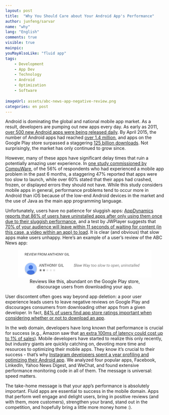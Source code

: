 ```yaml
---
layout: post
title:  "Why You Should Care about Your Android App's Performance"
author: junfeng/sarvar
name: "why"
lang: "English"
comments: true
visible: true
mainpic:
youMayAlsoLike: "fluid app"
tags:
    - Development
    - App Dev
    - Technology
    - Android
    - Optimization
    - Software

imageUrl: assets/abc-news-app-negative-review.png
categories: en post
---
```


Android is dominating the global and national mobile app market. As a
result, developers are pumping out new apps every day. As early as 2011,
[over 500 new Android apps were being released
daily](http://www.nytimes.com/2011/12/12/technology/one-million-apps-and-counting.html). By
April 2015, the number of Android apps had reached [over 1.4
million](http://www.appbrain.com/stats/number-of-android-apps), and apps
on the Google Play store surpassed a staggering [125 billion
downloads](https://blog.gallop.io/the-2015-edition-app-store-vs-google-play-store/). Not
surprisingly, the market has only continued to grow since.

However, many of these apps have significant delay times that ruin a
potentially amazing user experience. In [one study commissioned by
CompuWare](https://info.dynatrace.com/rs/compuware/images/Mobile_App_Survey_Report.pdf),
of the 56% of respondents who had experienced a mobile app problem in the
past 6 months, a staggering 47% reported that apps were too slow to
launch, while over 60% stated that their apps had crashed, frozen, or
displayed errors they should not have.  While this study considers mobile
apps in general, performance problems tend to occur more in Android than
iOS because of the low-end Android devices in the market and the use of
Java as the main app programming language.

Unfortunately, users have no patience for sluggish apps: [AppDynamics
reports that 86% of users have uninstalled apps after only using them once
due to their sluggish
performance](http://www.appdynamics.com/media/uploaded-files/1425406960/app-attention-span-research-report-1.pdf), and a test by JWPlayer suggests that [70% of your audience will leave within 11 seconds of waiting for content (in this case, a video within an app) to load](http://www.jwplayer.com/blog/improving-hls-android-sdk-1-2/). It is clear (and obvious) that slow apps make users unhappy. Here’s an example of a user’s review of the ABC News app:

<figure><a
href="https://play.google.com/store/apps/details?id=com.abc.abcnews&reviewId=Z3A6QU9xcFRPRWZjREFaM3hwdFpSWVZWeUh0TXdJZU9uZ21YWlVYRVpRWUl2aG95SEhFZGQtVWZaTG1jeUNFU19TcUplS1hKaHVXeThVN2p4ZWVoWVprWmxN"><img
src="/assets/abc-news-app-negative-review.png" alt="ABC
News app negative review"></a><figcaption style="text-align: center">
Reviews like this, abundant on the Google Play store, discourage users
from downloading your app. </figcaption></figure>

User discontent often goes way beyond app deletion: a poor user experience
leads users to leave negative reviews on Google Play and discourages
consumers from downloading other apps from a given developer.  In fact,
[84% of users find app store ratings important when considering whether or
not to download an
app](https://info.dynatrace.com/rs/compuware/images/Mobile_App_Survey_Report.pdf).

In the web domain, developers have long known that performance is crucial
for success (e.g., Amazon saw that [an extra 100ms of latency could cost
up to 1% of
sales](http://highscalability.com/latency-everywhere-and-it-costs-you-sales-how-crush-it)). Mobile
developers have started to realize this only recently, but industry giants
are quickly catching on, devoting more time and resources to optimizing
their mobile apps.  They know it’s crucial to their success - that’s why
[Instagram developers spent a year profiling and optimizing their Android
app](http://instagram-engineering.tumblr.com/post/97740520316/betterandroid).
We analyzed four popular apps, Facebook, LinkedIn, Yahoo News Digest, and
WeChat, and found extensive performance monitoring code in all of
them. The message is universal: speed matters.

The take-home message is that your app’s performance is absolutely
important.  Fluid apps are essential to success in the mobile domain. Apps
that perform well engage and delight users, bring in positive reviews (and
with them, more customers), strengthen your brand, stand out in the
competition, and hopefully bring a little more money home :).
